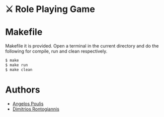 # :crossed_swords: Role Playing Game




# Makefile

Makefile it is provided. Open a terminal in the current directory and do the following for compile, run and clean respectively.

```bash
$ make
$ make run
$ make clean
```

# Authors
* [Angelos Poulis](https://github.com/angelosps)
* [Dimitrios Rontogiannis](https://github.com/rondojim)
